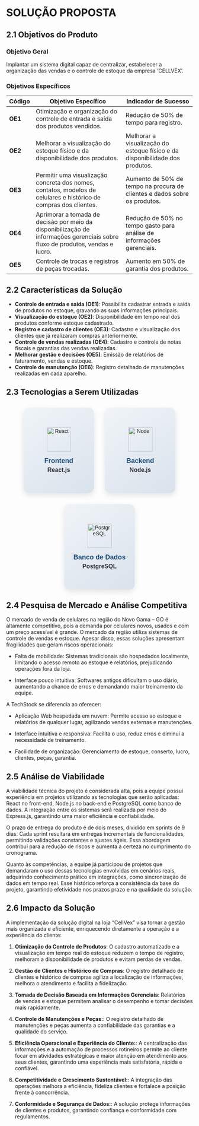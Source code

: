 # SOLUÇÃO PROPOSTA 

## 2.1 Objetivos do Produto

### Objetivo Geral
Implantar um sistema digital capaz de centralizar, estabelecer a organização das vendas e o controle de estoque da empresa ‘CELLVEX’. 

### Objetivos Específicos

| Código | Objetivo Específico | Indicador de Sucesso |
|-----------|----------|-----------|
| **OE1** | Otimização e organização do controle de entrada e saída dos produtos vendidos. | Redução de 50% de tempo para registro.  |
| **OE2** | Melhorar a visualização do estoque físico e da disponibilidade dos produtos. | Melhorar a visualização do estoque físico e da disponibilidade dos produtos. |
| **OE3** | Permitir uma visualização concreta dos nomes, contatos, modelos de celulares e histórico de compras dos clientes. | Aumento de 50% de tempo na procura de clientes e dados sobre os produtos. |
| **OE4** | Aprimorar a tomada de decisão por meio da disponibilização de informações gerenciais sobre fluxo de produtos, vendas e lucro. | Redução de 50% no tempo gasto para análise de informações gerenciais. |
| **OE5** | Controle de trocas e registros de peças trocadas. | Aumento em 50% de garantia dos produtos. |

## 2.2 Características da Solução

- **Controle de entrada e saída (OE1)**: Possibilita cadastrar entrada e saída de produtos no estoque, gravando as suas informações principais. 
- **Visualização do estoque (OE2)**: Disponibilidade em tempo real dos produtos conforme estoque cadastrado.
- **Registro e cadastro de clientes (OE3)**: Cadastro e visualização dos clientes que já realizaram compras anteriormente. 
- **Controle de vendas realizadas (OE4)**: Cadastro e controle de notas fiscais e garantias das vendas realizadas. 
- **Melhorar gestão e decisões (OE5)**: Emissão de relatórios de faturamento, vendas e estoque. 
- **Controle de manutenção (OE6)**: Registro detalhado de manutenções realizadas em cada aparelho.

## 2.3 Tecnologias a Serem Utilizadas

<div class="tech-container">
  <div class="tech-card" id="frontend">
    <img src="https://cdn.jsdelivr.net/gh/devicons/devicon/icons/react/react-original.svg" alt="React" />
    <h3>Frontend</h3>
    <p>React.js</p>
  </div>

  <div class="tech-card" id="backend">
    <img src="https://cdn.jsdelivr.net/gh/devicons/devicon/icons/nodejs/nodejs-original.svg" alt="Node" />
    <h3>Backend</h3>
    <p>Node.js</p>
  </div>

  <div class="tech-card" id="database">
    <img src="https://cdn.jsdelivr.net/gh/devicons/devicon/icons/postgresql/postgresql-original.svg" alt="PostgreSQL" />
    <h3>Banco de Dados</h3>
    <p>PostgreSQL</p>
  </div>
</div>

<style>
.tech-container {
  display: flex;
  gap: 30px;
  flex-wrap: wrap;
  justify-content: center;
  margin-top: 30px;
}

.tech-card {
  width: 160px;
  height: 200px;
  background: linear-gradient(145deg, #f0f4f8, #d9e2ec); /* mesma cor dos cards de equipe */
  border-radius: 15px;
  box-shadow: 0 6px 15px rgba(0,0,0,0.1);
  display: flex;
  flex-direction: column;
  align-items: center;
  justify-content: center;
  font-family: Arial, sans-serif;
  cursor: pointer;
  text-align: center;
  padding: 15px;
  position: relative;
  transition: transform 0.3s, box-shadow 0.3s;
  animation: float 4s ease-in-out infinite alternate;
}

@keyframes float {
  0% { transform: translateY(0px); }
  50% { transform: translateY(-6px); }
  100% { transform: translateY(0px); }
}

.tech-card img {
  width: 65px;
  height: 65px;
  margin-bottom: 15px;
  transition: transform 0.5s;
}

.tech-card:hover {
  transform: translateY(-8px);
  box-shadow: 0 10px 20px rgba(0,0,0,0.15);
}

.tech-card:hover img {
  transform: rotate(15deg) scale(1.1);
}

.tech-card h3 {
  margin: 0 0 5px 0;
  font-size: 18px;
  color: #1f4e79; /* cor semelhante ao título dos cards de equipe */
  font-weight: bold;
}

.tech-card p {
  margin: 0;
  font-size: 16px;
  font-weight: bold;
  color: #333;
}

.tech-card:active {
  transform: scale(0.95);
  box-shadow: 0 8px 15px rgba(0,0,0,0.1);
}
</style>

<script>
// Apenas animação de clique visual (pulse)
const cards = document.querySelectorAll('.tech-card');
cards.forEach(card => {
  card.addEventListener('click', () => {
    card.style.transform += ' scale(1.05)';
    setTimeout(() => {
      card.style.transform = card.style.transform.replace(' scale(1.05)','');
    }, 150);
  });
});
</script>

## 2.4 Pesquisa de Mercado e Análise Competitiva
O mercado de venda de celulares na região do Novo Gama – GO é altamente competitivo, pois a demanda por celulares novos, usados e com um preço acessível é grande. O mercado da região utiliza sistemas de controle de vendas e estoque. Apesar disso, essas soluções apresentam fragilidades que geram riscos operacionais: 

- Falta de mobilidade: Sistemas tradicionais são hospedados localmente, limitando o acesso remoto ao estoque e relatórios, prejudicando operações fora da loja. 

- Interface pouco intuitiva: Softwares antigos dificultam o uso diário, aumentando a chance de erros e demandando maior treinamento da equipe. 

A TechStock se diferencia ao oferecer: 

- Aplicação Web hospedada em nuvem: Permite acesso ao estoque e relatórios de qualquer lugar, agilizando vendas externas e manutenções. 

- Interface intuitiva e responsiva: Facilita o uso, reduz erros e diminui a necessidade de treinamento. 

- Facilidade de organização: Gerenciamento de estoque, conserto, lucro, clientes, peças, garantia.  

## 2.5 Análise de Viabilidade

A viabilidade técnica do projeto é considerada alta, pois a equipe possui experiência em projetos utilizando as tecnologias que serão aplicadas: React no front-end, Node.js no back-end e PostgreSQL como banco de dados. A integração entre os sistemas será realizada por meio do Express.js, garantindo uma maior eficiência e confiabilidade. 

O prazo de entrega do produto é de dois meses, dividido em sprints de 9 dias. Cada sprint resultará em entregas incrementais de funcionalidades, permitindo validações constantes e ajustes ágeis. Essa abordagem contribui para a redução de riscos e aumenta a certeza no cumprimento do cronograma. 

Quanto às competências, a equipe já participou de projetos que demandaram o uso dessas tecnologias envolvidas em cenários reais, adquirindo conhecimento prático em integrações, como sincronização de dados em tempo real. Esse histórico reforça a consistência da base do projeto, garantindo efetividade nos prazos prazo e na qualidade da solução. 

## 2.6 Impacto da Solução

A implementação da solução digital na loja “CellVex” visa tornar a gestão mais organizada e eficiente, enriquecendo diretamente a operação e a experiência do cliente: 

1. **Otimização do Controle de Produtos**: O cadastro automatizado e a visualização em tempo real do estoque reduzem o tempo de registro, melhoram a disponibilidade de produtos e evitam perdas de vendas. 

1. **Gestão de Clientes e Histórico de Compras**: O registro detalhado de clientes e histórico de compras agiliza a localização de informações, melhora o atendimento e facilita a fidelização. 

1. **Tomada de Decisão Baseada em Informações Gerenciais**: Relatórios de vendas e estoque permitem analisar o desempenho e tomar decisões mais rapidamente. 

1. **Controle de Manutenções e Peças:**: O registro detalhado de manutenções e peças aumenta a confiabilidade das garantias e a qualidade do serviço. 

1. **Eficiência Operacional e Experiência do Cliente:**: A centralização das informações e a automação de processos rotineiros permite ao cliente focar em atividades estratégicas e maior atenção em atendimento aos seus clientes, garantindo uma experiência mais satisfatória, rápida e confiável. 

1. **Competitividade e Crescimento Sustentável:**: A integração das operações melhora a eficiência, fideliza clientes e fortalece a posição frente à concorrência. 

1. **Conformidade e Segurança de Dados:**: A solução protege informações de clientes e produtos, garantindo confiança e conformidade com regulamentos. 